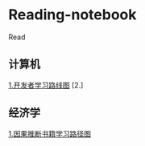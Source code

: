 # Reading-notebook
Read
## 计算机 
[1.开发者学习路线图](https://roadmap.sh/)
[2.]


## 经济学
[1.因果推断书籍学习路径图](https://www.bradyneal.com/which-causal-inference-book)
